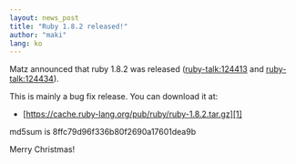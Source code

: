 ```yaml
---
layout: news_post
title: "Ruby 1.8.2 released!"
author: "maki"
lang: ko
---
```


Matz announced that ruby 1.8.2 was released
([ruby-talk:124413](ruby-talk:124413) and
[ruby-talk:124434](ruby-talk:124434)).

This is mainly a bug fix release. You can download it at:

* [https://cache.ruby-lang.org/pub/ruby/ruby-1.8.2.tar.gz][1]

md5sum is 8ffc79d96f336b80f2690a17601dea9b

Merry Christmas!



[1]: https://cache.ruby-lang.org/pub/ruby/ruby-1.8.2.tar.gz
